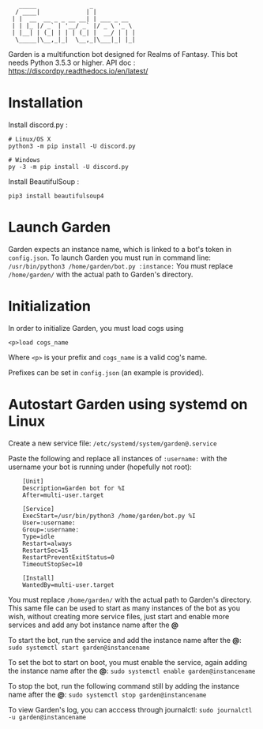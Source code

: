 
       _____               _            
      / ____|             | |           
     | |  __  __ _ _ __ __| | ___ _ __  
     | | |_ |/ _` | '__/ _` |/ _ \ '_ \
     | |__| | (_| | | | (_| |  __/ | | |
      \_____|\__,_|_|  \__,_|\___|_| |_|



Garden is a multifunction bot designed for Realms of Fantasy.
This bot needs Python 3.5.3 or higher.
API doc : <https://discordpy.readthedocs.io/en/latest/>

# Installation

Install discord.py :
```
# Linux/OS X
python3 -m pip install -U discord.py

# Windows
py -3 -m pip install -U discord.py
```
Install BeautifulSoup :
```
pip3 install beautifulsoup4
```

# Launch Garden

Garden expects an instance name, which is linked to a bot's token in `config.json`.
To launch Garden you must run in command line:
`/usr/bin/python3 /home/garden/bot.py :instance:`
You must replace `/home/garden/` with the actual path to Garden's directory.

# Initialization

In order to initialize Garden, you must load cogs using
```
<p>load cogs_name
```
Where `<p>` is your prefix and `cogs_name` is a valid cog's name.

Prefixes can be set in `config.json` (an example is provided).

# Autostart Garden using systemd on Linux
Create a new service file:
`/etc/systemd/system/garden@.service`

Paste the following and replace all instances of `:username:` with the username your bot is running under (hopefully not root):

```
    [Unit]
    Description=Garden bot for %I
    After=multi-user.target

    [Service]
    ExecStart=/usr/bin/python3 /home/garden/bot.py %I
    User=:username:
    Group=:username:
    Type=idle
    Restart=always
    RestartSec=15
    RestartPreventExitStatus=0
    TimeoutStopSec=10

    [Install]
    WantedBy=multi-user.target
```
You must replace `/home/garden/` with the actual path to Garden's directory.
This same file can be used to start as many instances of the bot as you wish, without creating more service files, just start and enable more services and add any bot instance name after the **@**

To start the bot, run the service and add the instance name after the **@**:
`sudo systemctl start garden@instancename`

To set the bot to start on boot, you must enable the service, again adding the instance name after the **@**:
`sudo systemctl enable garden@instancename`

To stop the bot, run the following command still by adding the instance name after the **@**:
`sudo systemctl stop garden@instancename`

To view Garden's log, you can acccess through journalctl:
`sudo journalctl -u garden@instancename`
